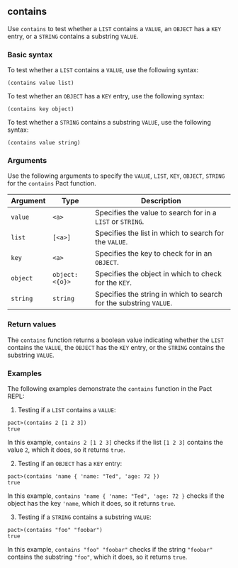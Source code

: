 ## contains

Use `contains` to test whether a `LIST` contains a `VALUE`, an `OBJECT` has a `KEY` entry, or a `STRING` contains a substring `VALUE`.

### Basic syntax

To test whether a `LIST` contains a `VALUE`, use the following syntax:

`(contains value list)`

To test whether an `OBJECT` has a `KEY` entry, use the following syntax:

`(contains key object)`

To test whether a `STRING` contains a substring `VALUE`, use the following syntax:

`(contains value string)`

### Arguments

Use the following arguments to specify the `VALUE`, `LIST`, `KEY`, `OBJECT`, `STRING` for the `contains` Pact function.

| Argument | Type | Description |
| --- | --- | --- |
| `value` | `<a>` | Specifies the value to search for in a `LIST` or `STRING`. |
| `list` | `[<a>]` | Specifies the list in which to search for the `VALUE`. |
| `key` | `<a>` | Specifies the key to check for in an `OBJECT`. |
| `object` | `object:<{o}>` | Specifies the object in which to check for the `KEY`. |
| `string` | `string` | Specifies the string in which to search for the substring `VALUE`. |

### Return values

The `contains` function returns a boolean value indicating whether the `LIST` contains the `VALUE`, the `OBJECT` has the `KEY` entry, or the `STRING` contains the substring `VALUE`.

### Examples

The following examples demonstrate the `contains` function in the Pact REPL:

1. Testing if a `LIST` contains a `VALUE`:

```pact
pact>(contains 2 [1 2 3])
true
```

In this example, `contains 2 [1 2 3]` checks if the list `[1 2 3]` contains the value `2`, which it does, so it returns `true`.

2. Testing if an `OBJECT` has a `KEY` entry:

```pact
pact>(contains 'name { 'name: "Ted", 'age: 72 })
true
```

In this example, `contains 'name { 'name: "Ted", 'age: 72 }` checks if the object has the key `'name`, which it does, so it returns `true`.

3. Testing if a `STRING` contains a substring `VALUE`:

```pact
pact>(contains "foo" "foobar")
true
```

In this example, `contains "foo" "foobar"` checks if the string `"foobar"` contains the substring `"foo"`, which it does, so it returns `true`.
